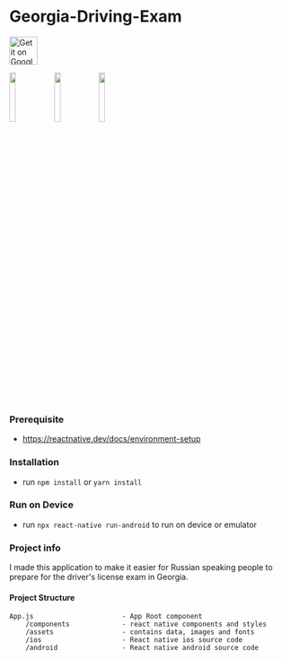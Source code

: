 # Georgia-Driving-Exam
<a href="https://play.google.com/store/apps/details?id=com.georgiadrivingexam"><img alt="Get it on Google Play" src="https://play.google.com/intl/en_us/badges/images/generic/en-play-badge.png" height=50px /></a>
<div>
    <img src="https://user-images.githubusercontent.com/4892356/232904544-a7a0f004-fb0b-4441-b2a3-9354d2903e5e.png" width="15%" />
    <img src="https://user-images.githubusercontent.com/4892356/232904584-90308ec6-a26d-40d1-9a18-c48dc42e8dbc.png" width="15%" />
    <img src="https://user-images.githubusercontent.com/4892356/232904601-16b04b10-c475-452a-abe3-c08c321b0763.png" width="15%" />
</div>

### Prerequisite

- https://reactnative.dev/docs/environment-setup

### Installation

- run `npm install` or `yarn install`

### Run on Device

- run `npx react-native run-android` to run on device or emulator

### Project info

I made this application to make it easier for Russian speaking people to prepare for the driver's license exam in Georgia.

#### Project Structure

```
App.js                      - App Root component
    /components             - react native components and styles   
    /assets                 - contains data, images and fonts
    /ios                    - React native ios source code
    /android                - React native android source code
```



